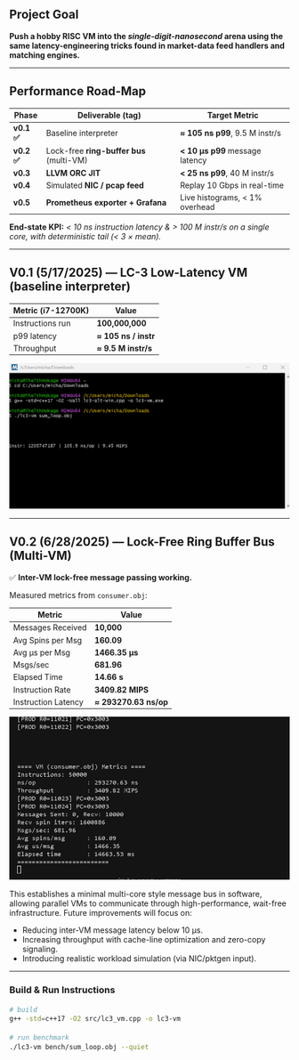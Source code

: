 ## Project Goal

**Push a hobby RISC VM into the *single-digit-nanosecond* arena using the
same latency-engineering tricks found in market-data feed handlers and
matching engines.**

---

## Performance Road-Map

| Phase | Deliverable (tag) | Target Metric |
|-------|------------------|---------------|
| **v0.1 ✅** | Baseline interpreter | **≈ 105 ns p99**, 9.5 M instr/s |
| **v0.2 ✅** | Lock-free **ring-buffer bus** (multi-VM) | **< 10 µs p99** message latency |
| **v0.3** | **LLVM ORC JIT** | **< 25 ns p99**, 40 M instr/s |
| **v0.4** | Simulated **NIC / pcap feed** | Replay 10 Gbps in real-time |
| **v0.5** | **Prometheus exporter + Grafana** | Live histograms, < 1% overhead |

**End-state KPI:** *< 10 ns instruction latency & > 100 M instr/s on a single core,
with deterministic tail (< 3 × mean).*

---

## V0.1 (5/17/2025) — LC-3 Low-Latency VM (baseline interpreter)

| Metric (i7-12700K) | Value                  |
|--------------------|------------------------|
| Instructions run   | **100,000,000**        |
| p99 latency        | **≈ 105 ns / instr**   |
| Throughput         | **≈ 9.5 M instr/s**    |

![baseline](Screenshot%202025-05-17%20194628.png)

---

## V0.2 (6/28/2025) — Lock-Free Ring Buffer Bus (Multi-VM)

✅ **Inter-VM lock-free message passing working.**

Measured metrics from `consumer.obj`:

| Metric                 | Value                 |
|------------------------|-----------------------|
| Messages Received      | **10,000**            |
| Avg Spins per Msg      | **160.09**            |
| Avg µs per Msg         | **1466.35 µs**        |
| Msgs/sec               | **681.96**            |
| Elapsed Time           | **14.66 s**           |
| Instruction Rate       | **3409.82 MIPS**      |
| Instruction Latency    | **≈ 293270.63 ns/op** |

![ring-buffer](bandicam%202025-06-28%2022-44-59-487.jpg)

This establishes a minimal multi-core style message bus in software, allowing parallel VMs to communicate through high-performance, wait-free infrastructure. Future improvements will focus on:
- Reducing inter-VM message latency below 10 µs.
- Increasing throughput with cache-line optimization and zero-copy signaling.
- Introducing realistic workload simulation (via NIC/pktgen input).

---

### Build & Run Instructions

```bash
# build
g++ -std=c++17 -O2 src/lc3_vm.cpp -o lc3-vm

# run benchmark
./lc3-vm bench/sum_loop.obj --quiet




